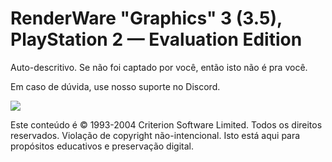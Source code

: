# RenderWare "Graphics" 3 (3.5), PlayStation 2 — Evaluation Edition
Auto-descritivo. Se não foi captado por você, então isto não é pra você.

Em caso de dúvida, use nosso suporte no Discord.

[![](https://discordapp.com/api/guilds/349379672351571969/embed.png?style=banner1)](https://discord.gg/vUnjgYD)

Este conteúdo é © 1993-2004 Criterion Software Limited. Todos os direitos reservados.
Violação de copyright não-intencional. Isto está aqui para propósitos educativos e preservação digital.
